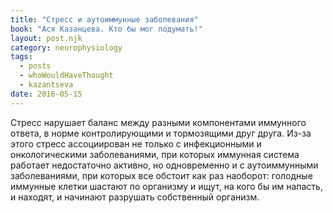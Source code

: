 ```yaml
---
title: "Стресс и аутоиммунные заболевания"
book: "Ася Казанцева. Кто бы мог подумать!"
layout: post.njk
category: neurophysiology
tags:
  - posts
  - whoWouldHaveThought
  - kazantseva
date: 2016-05-15
---
```


Стресс нарушает баланс между разными компонентами иммунного ответа, в норме контролирующими и тормозящими друг друга. Из-за этого стресс ассоциирован не только с инфекционными и онкологическими заболеваниями, при которых иммунная система работает недостаточно активно, но одновременно и с аутоиммунными заболеваниями, при которых все обстоит как раз наоборот: голодные иммунные клетки шастают по организму и ищут, на кого бы им напасть, и находят, и начинают разрушать собственный организм.
